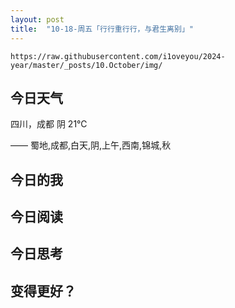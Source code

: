 ```yaml
---
layout: post
title:  "10-18-周五「行行重行行，与君生离别」"
---
```


```
https://raw.githubusercontent.com/i1oveyou/2024-year/master/_posts/10.October/img/
```

 

## 今日天气

四川，成都 阴 21℃

—— 蜀地,成都,白天,阴,上午,西南,锦城,秋

## 今日的我



## 今日阅读



## 今日思考



## 变得更好？

